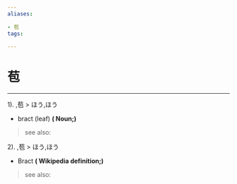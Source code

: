 ```yaml
---
aliases:
    
- 苞
tags:
    
---
```


# 苞
---
1).
,苞 > ほう,ほう

- bract (leaf)
**( Noun;)**
> see also: 
            
2).
,苞 > ほう,ほう

- Bract
**( Wikipedia definition;)**
> see also: 
            